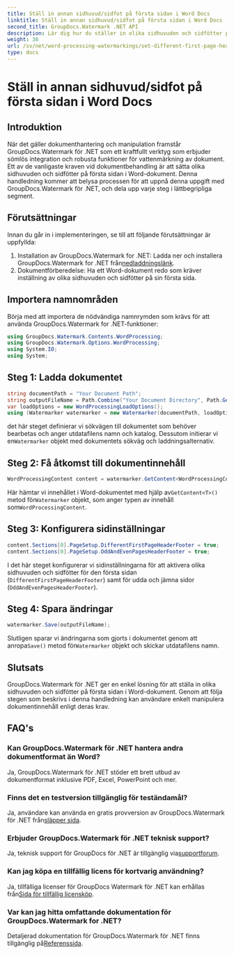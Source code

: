 ```yaml
---
title: Ställ in annan sidhuvud/sidfot på första sidan i Word Docs
linktitle: Ställ in annan sidhuvud/sidfot på första sidan i Word Docs
second_title: GroupDocs.Watermark .NET API
description: Lär dig hur du ställer in olika sidhuvuden och sidfötter på första sidan i Word-dokument med hjälp av GroupDocs.Watermark för .NET.
weight: 36
url: /sv/net/word-processing-watermarkings/set-different-first-page-header-footer-word-docs/
type: docs
---
```

# Ställ in annan sidhuvud/sidfot på första sidan i Word Docs

## Introduktion
När det gäller dokumenthantering och manipulation framstår GroupDocs.Watermark för .NET som ett kraftfullt verktyg som erbjuder sömlös integration och robusta funktioner för vattenmärkning av dokument. Ett av de vanligaste kraven vid dokumentbehandling är att sätta olika sidhuvuden och sidfötter på första sidan i Word-dokument. Denna handledning kommer att belysa processen för att uppnå denna uppgift med GroupDocs.Watermark för .NET, och dela upp varje steg i lättbegripliga segment.
## Förutsättningar
Innan du går in i implementeringen, se till att följande förutsättningar är uppfyllda:
1.  Installation av GroupDocs.Watermark for .NET: Ladda ner och installera GroupDocs.Watermark for .NET från[nedladdningslänk](https://releases.groupdocs.com/Watermark/net/).
2. Dokumentförberedelse: Ha ett Word-dokument redo som kräver inställning av olika sidhuvuden och sidfötter på sin första sida.

## Importera namnområden
Börja med att importera de nödvändiga namnrymden som krävs för att använda GroupDocs.Watermark for .NET-funktioner:
```csharp
using GroupDocs.Watermark.Contents.WordProcessing;
using GroupDocs.Watermark.Options.WordProcessing;
using System.IO;
using System;
```
## Steg 1: Ladda dokumentet
```csharp
string documentPath = "Your Document Path";
string outputFileName = Path.Combine("Your Document Directory", Path.GetFileName(documentPath));
var loadOptions = new WordProcessingLoadOptions();
using (Watermarker watermarker = new Watermarker(documentPath, loadOptions))
```
 det här steget definierar vi sökvägen till dokumentet som behöver bearbetas och anger utdatafilens namn och katalog. Dessutom initierar vi en`Watermarker` objekt med dokumentets sökväg och laddningsalternativ.
## Steg 2: Få åtkomst till dokumentinnehåll
```csharp
WordProcessingContent content = watermarker.GetContent<WordProcessingContent>();
```
 Här hämtar vi innehållet i Word-dokumentet med hjälp av`GetContent<T>()` metod för`Watermarker` objekt, som anger typen av innehåll som`WordProcessingContent`.
## Steg 3: Konfigurera sidinställningar
```csharp
content.Sections[0].PageSetup.DifferentFirstPageHeaderFooter = true;
content.Sections[0].PageSetup.OddAndEvenPagesHeaderFooter = true;
```
I det här steget konfigurerar vi sidinställningarna för att aktivera olika sidhuvuden och sidfötter för den första sidan (`DifferentFirstPageHeaderFooter`) samt för udda och jämna sidor (`OddAndEvenPagesHeaderFooter`).
## Steg 4: Spara ändringar
```csharp
watermarker.Save(outputFileName);
```
 Slutligen sparar vi ändringarna som gjorts i dokumentet genom att anropa`Save()` metod för`Watermarker` objekt och skickar utdatafilens namn.

## Slutsats
GroupDocs.Watermark för .NET ger en enkel lösning för att ställa in olika sidhuvuden och sidfötter på första sidan i Word-dokument. Genom att följa stegen som beskrivs i denna handledning kan användare enkelt manipulera dokumentinnehåll enligt deras krav.
## FAQ's
### Kan GroupDocs.Watermark för .NET hantera andra dokumentformat än Word?
Ja, GroupDocs.Watermark för .NET stöder ett brett utbud av dokumentformat inklusive PDF, Excel, PowerPoint och mer.
### Finns det en testversion tillgänglig för teständamål?
Ja, användare kan använda en gratis provversion av GroupDocs.Watermark för .NET från[släpper sida](https://releases.groupdocs.com/).
### Erbjuder GroupDocs.Watermark för .NET teknisk support?
 Ja, teknisk support för GroupDocs för .NET är tillgänglig via[supportforum](https://forum.groupdocs.com/c/watermark/19).
### Kan jag köpa en tillfällig licens för kortvarig användning?
 Ja, tillfälliga licenser för GroupDocs Watermark för .NET kan erhållas från[Sida för tillfällig licensköp](https://purchase.groupdocs.com/temporary-license/).
### Var kan jag hitta omfattande dokumentation för GroupDocs.Watermark for .NET?
 Detaljerad dokumentation för GroupDocs.Watermark för .NET finns tillgänglig på[Referenssida](https://tutorials.groupdocs.com/Watermark/net/).